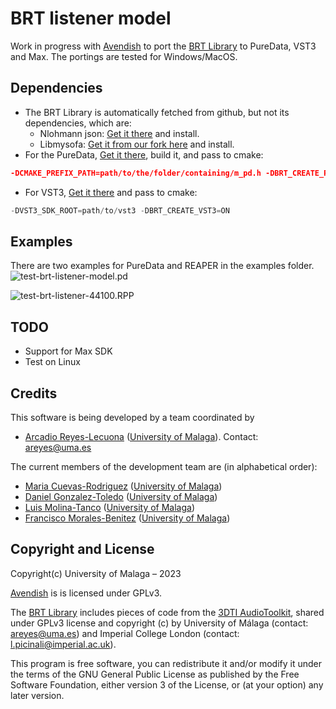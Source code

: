 # BRT listener model

Work in progress with [Avendish](https://github.com/celtera/avendish) to port the [BRT Library](https://github.com/GrupoDiana/BRTLibrary) to PureData, VST3 and Max.
The portings are tested for Windows/MacOS. 

## Dependencies

* The BRT Library is automatically fetched from github, but not its dependencies, which are:
   * Nlohmann json: [Get it there](https://github.com/nlohmann/json) and install.
   * Libmysofa: [Get it from our fork here](https://github.com/GrupoDiana/libmysofa/tree/cmake) and install.  
* For the PureData, [Get it there](https://github.com/pure-data/pure-data), build it, and pass to cmake:

```cmake
-DCMAKE_PREFIX_PATH=path/to/the/folder/containing/m_pd.h -DBRT_CREATE_PD=ON
```
* For VST3, [Get it there](https://github.com/steinbergmedia/vst3sdk) and pass to cmake:

```cpp
-DVST3_SDK_ROOT=path/to/vst3 -DBRT_CREATE_VST3=ON
```

## Examples 

There are two examples for PureData and REAPER in the examples folder. 
![test-brt-listener-model.pd](https://github.com/GrupoDiana/brt-listener-model/assets/1093084/34008568-2c67-459c-bd25-c19697f05377)

![test-brt-listener-44100.RPP](https://github.com/GrupoDiana/brt-listener-model/assets/1093084/bef84219-41ae-4c28-b453-00713b9a21f0)




## TODO

* Support for Max SDK
* Test on Linux

## Credits

This software is being developed by a team coordinated by 
-	[Arcadio Reyes-Lecuona](https://github.com/areyesl) ([University of Malaga](https://www.uma.es/)). Contact: areyes@uma.es  

The current members of the development team are (in alphabetical order):
- [Maria Cuevas-Rodriguez](https://github.com/mariacuevas) ([University of Malaga](https://www.uma.es/))
- [Daniel Gonzalez-Toledo](https://github.com/dgonzalezt) ([University of Malaga](https://www.uma.es/))
- [Luis Molina-Tanco](https://github.com/lmtanco) ([University of Malaga](https://www.uma.es/))
- [Francisco Morales-Benitez](https://github.com//FranMoraUma) ([University of Malaga](https://www.uma.es/))


## Copyright and License

Copyright(c) University of Malaga – 2023 

[Avendish](https://github.com/celtera/avendish) is is licensed under GPLv3. 

The [BRT Library](https://github.com/GrupoDiana/BRTLibrary) includes pieces of code from the [3DTI AudioToolkit](https://github.com/3DTune-In/3dti_AudioToolkit), shared under GPLv3 license and copyright (c) by University of Málaga (contact: areyes@uma.es) and Imperial College London (contact: l.picinali@imperial.ac.uk). 

This program is free software, you can redistribute it and/or modify it under the terms of the GNU General Public License as published by the Free Software Foundation, either version 3 of the License, or (at your option) any later version.
